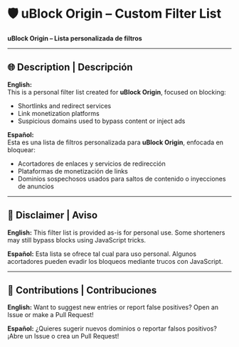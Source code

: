 # 🛡️ uBlock Origin – Custom Filter List  
**uBlock Origin – Lista personalizada de filtros**

---

## 🌐 Description | Descripción

**English:**  
This is a personal filter list created for **uBlock Origin**, focused on blocking:

- Shortlinks and redirect services  
- Link monetization platforms  
- Suspicious domains used to bypass content or inject ads

**Español:**  
Esta es una lista de filtros personalizada para **uBlock Origin**, enfocada en bloquear:

- Acortadores de enlaces y servicios de redirección  
- Plataformas de monetización de links  
- Dominios sospechosos usados para saltos de contenido o inyecciones de anuncios

---

## 🚧 Disclaimer | Aviso

**English:**
This filter list is provided as-is for personal use. Some shorteners may still bypass blocks using JavaScript tricks.

**Español:**
Esta lista se ofrece tal cual para uso personal. Algunos acortadores pueden evadir los bloqueos mediante trucos con JavaScript.

---

## 🤝 Contributions | Contribuciones

**English:**
Want to suggest new entries or report false positives?
Open an Issue or make a Pull Request!

**Español:**
¿Quieres sugerir nuevos dominios o reportar falsos positivos?
¡Abre un Issue o crea un Pull Request!

